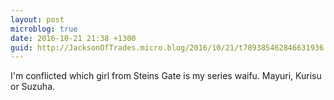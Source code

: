 ```yaml
---
layout: post
microblog: true
date: 2016-10-21 21:38 +1300
guid: http://JacksonOfTrades.micro.blog/2016/10/21/t789385462846631936.html
---
```

I'm conflicted which girl from Steins Gate is my series waifu. Mayuri, Kurisu or Suzuha.
